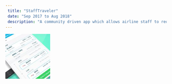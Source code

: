 ```yaml
---
 title: "StaffTraveler"
 date: "Sep 2017 to Aug 2018"
 description: "A community driven app which allows airline staff to request and share loads information for non-rev flights."
---
```


![Google](./images/stafftraveler_screenshot_square.jpg) 
